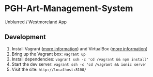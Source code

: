 # PGH-Art-Management-System
Unblurred / Westmoreland App


## Development

1. Install Vagrant ([more information](https://www.vagrantup.com/downloads.html)) and VirtualBox ([more information](https://www.virtualbox.org/wiki/Downloads))
2. Bring up the Vagrant box: `vagrant up`
3. Install dependencies: `vagrant ssh -c 'cd /vagrant && npm install'`
4. Start the dev server: `vagrant ssh -c 'cd /vagrant && ionic serve'`
5. Visit the site: `http://localhost:8100/`